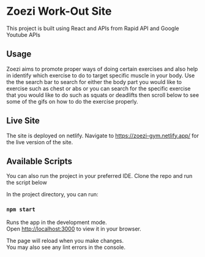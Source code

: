 # Zoezi Work-Out Site

This project is built using React and APIs from Rapid API and Google Youtube APIs

## Usage

Zoezi aims to promote proper ways of doing certain exercises and also help in identify which exercise to do to target specific muscle in your body. Use the the search bar to search for either the body part you would like to exercise such as chest or abs or you can search for the specific exercise that you would like to do such as squats or deadlifts then scroll below to see some of the gifs on how to do the exercise properly. 

## Live Site

The site is deployed on netlify. Navigate to https://zoezi-gym.netlify.app/ for the live version of the site.

## Available Scripts

You can also run the project in your preferred IDE. Clone the repo and run the script below

In the project directory, you can run:

### `npm start`

Runs the app in the development mode.\
Open [http://localhost:3000](http://localhost:3000) to view it in your browser.

The page will reload when you make changes.\
You may also see any lint errors in the console.


